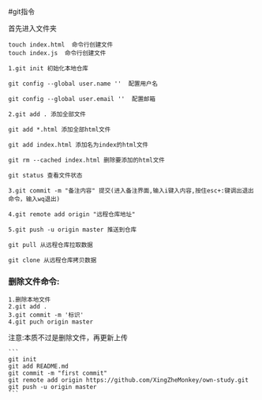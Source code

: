 #git指令

首先进入文件夹
	

	touch index.html  命令行创建文件
	touch index.js  命令行创建文件

	1.git init 初始化本地仓库

	git config --global user.name ''  配置用户名

	git config --global user.email ''  配置邮箱

	2.git add . 添加全部文件

	git add *.html 添加全部html文件

	git add index.html 添加名为index的html文件

	git rm --cached index.html 删除要添加的html文件

	git status 查看文件状态

	3.git commit -m "备注内容" 提交(进入备注界面,输入i键入内容,按住esc+:键调出退出命令，输入wq退出)

	4.git remote add origin "远程仓库地址"

	5.git push -u origin master 推送到仓库

	git pull 从远程仓库拉取数据

	git clone 从远程仓库拷贝数据

### 删除文件命令:

	1.删除本地文件
	2.git add .
	3.git commit -m '标识'
	4.git puch origin master

注意:本质不过是删除文件，再更新上传


	```
	git init
	git add README.md
	git commit -m "first commit"
	git remote add origin https://github.com/XingZheMonkey/own-study.git
	git push -u origin master
	```
